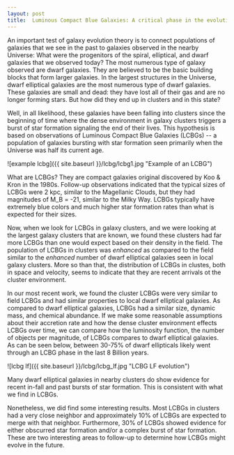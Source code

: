 ```yaml
---
layout: post
title:  Luminous Compact Blue Galaxies: A critical phase in the evolution of dwarf elliptical galaxies
---
```


An important test of galaxy evolution theory is to connect populations
of galaxies that we see in the past to galaxies observed in the nearby
Universe: What were the progenitors of the spiral, elliptical, and
dwarf galaxies that we observed today?  The most numerous type of
galaxy observed are dwarf galaxies.  They are believed to be the basic
building blocks that form larger galaxies.  In the largest structures
in the Universe, dwarf elliptical galaxies are the most numerous type
of dwarf galaxies.  These galaxies are small and dead: they have lost
all of their gas and are no longer forming stars.  But how did they
end up in clusters and in this state?

Well, in all likelihood, these galaxies have been falling into
clusters since the beginning of time where the dense environment in
galaxy clusters triggers a burst of star formation signaling the end
of their lives.  This hypothesis is based on observations of Luminous
Compact Blue Galaxies (LCBGs) -- a population of galaxies bursting
with star formation seen primarily when the Universe was half its
current age.


![example lcbg]({{ site.baseurl }}/lcbg/lcbg1.jpg "Example of an LCBG")


What are LCBGs?  They are compact galaxies original discovered by Koo
& Kron in the 1980s.  Follow-up observations indicated that the
typical sizes of LCBGs were 2 kpc, similar to the Magellanic Clouds,
but they had magnitudes of M_B = -21, similar to the Milky Way.  LCBGs
typically have extremely blue colors and much higher star formation
rates than what is expected for their sizes. 


Now, when we look for LCBGs in galaxy clusters, and we were looking at
the largest galaxy clusters that are known, we found these clusters
had far more LCBGs than one would expect based on their density in the
field.  The population of LCBGs in clusters was *enhanced* as compared
to the field similar to the *enhanced* number of dwarf elliptical
galaxies seen in local galaxy clusters.  More so than that, the
distribution of LCBGs in clustes, both in space and velocity, seems to
indicate that they are recent arrivals ot the cluster environment.


In our most recent work, we found the cluster LCBGs were very similar
to field LCBGs and had similar properties to local dwarf elliptical
galaxies.  As compared to dwarf elliptical galaxies, LCBGs had a
similar size, dynamic mass, and chemical abundance.  If we make some
reasonable assumptions about their accretion rate and how the dense
cluster environment effects LCBGs over time, we can compare how the
luminosity function, the number of objects per magnitude, of LCBGs
compares to dwarf elliptical galaxies.  As can be seen below, between
30-75% of dwarf ellipticals likely went through an LCBG phase in the
last 8 Billion years.  

![lcbg lf]({{ site.baseurl }}/lcbg/lcbg_lf.jpg "LCBG LF evolution")

Many dwarf elliptical galaxies in nearby clusters do show evidence for
recent in-fall and past bursts of star formation.  This is consistent
with what we find in LCBGs.  

Nonetheless, we did find some interesting results.  Most LCBGs in
clusters had a very close neighbor and approximately 10% of LCBGs are
expected to merge with that neighbor.  Furthermore, 30% of LCBGs
showed evidence for either obscurred star formation and/or a complex
burst of star formation.  These are two interesting areas to follow-up
to determine how LCBGs might evolve in the future. 
